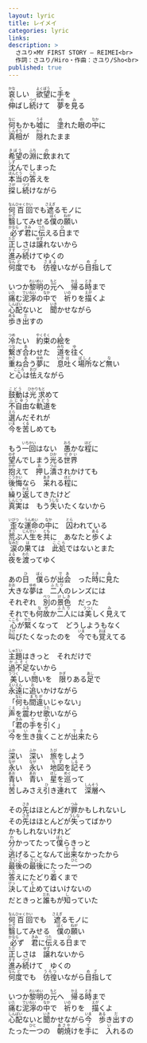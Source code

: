 ```yaml
---
layout: lyric
title: レイメイ
categories: lyric
links: 
description: >
  さユり×MY FIRST STORY ― REIMEI<br>
  作詞：さユり/Hiro・作曲：さユり/Sho<br>
published: true
---
```


<ruby><rb>哀</rb><rt>かな</rt></ruby>しい　<ruby><rb>欲望</rb><rt>よくぼう</rt></ruby>に<ruby><rb>手</rb><rt>て</rt></ruby>を<br><ruby><rb>伸</rb><rt>の</rt></ruby>ばし<ruby><rb>続</rb><rt>つづ</rt></ruby>けて　<ruby><rb>夢</rb><rt>ゆめ</rt></ruby>を<ruby><rb>見</rb><rt>み</rt></ruby>る<br>

<ruby><rb>何</rb><rt>なに</rt></ruby>もかも<ruby><rb>嘘</rb><rt>うそ</rt></ruby>に　<ruby><rb>塗</rb><rt>ぬ</rt></ruby>れた<ruby><rb>眼</rb><rt>め</rt></ruby>の<ruby><rb>中</rb><rt>なか</rt></ruby>に<br><ruby><rb>真相</rb><rt>しんそう</rt></ruby>が　<ruby><rb>隠</rb><rt>かく</rt></ruby>れたまま<br>

<ruby><rb>希望</rb><rt>きぼう</rt></ruby>の<ruby><rb>淵</rb><rt>ふち</rt></ruby>に<ruby><rb>飲</rb><rt>の</rt></ruby>まれて<br><ruby><rb>沈</rb><rt>しず</rt></ruby>んでしまった<br><ruby><rb>本当</rb><rt>ほんとう</rt></ruby>の<ruby><rb>答</rb><rt>こた</rt></ruby>えを<br><ruby><rb>探</rb><rt>さが</rt></ruby>し<ruby><rb>続</rb><rt>つづ</rt></ruby>けながら<br>

<ruby><rb>何</rb><rt>なん</rt></ruby><ruby><rb>百</rb><rt>ひゃく</rt></ruby><ruby><rb>回</rb><rt>かい</rt></ruby>でも<ruby><rb>遮</rb><rt>さえぎ</rt></ruby>るモノに<br><ruby><rb>翳</rb><rt>かざ</rt></ruby>してみせる<ruby><rb>僕</rb><rt>ぼく</rt></ruby>の<ruby><rb>願</rb><rt>ねが</rt></ruby>い<br><ruby><rb>必</rb><rt>かなら</rt></ruby>ず<ruby><rb>君</rb><rt>きみ</rt></ruby>に<ruby><rb>伝</rb><rt>つた</rt></ruby>える<ruby><rb>日</rb><rt>ひ</rt></ruby>まで<br><ruby><rb>正</rb><rt>ただ</rt></ruby>しさは<ruby><rb>譲</rb><rt>ゆず</rt></ruby>れないから<br><ruby><rb>進</rb><rt>すす</rt></ruby>み<ruby><rb>続</rb><rt>つづ</rt></ruby>けてゆくの<br><ruby><rb>何</rb><rt>なん</rt></ruby><ruby><rb>度</rb><rt>ど</rt></ruby>でも　<ruby><rb>彷徨</rb><rt>さまよ</rt></ruby>いながら<ruby><rb>目指</rb><rt>めざ</rt></ruby>して<br>

いつか<ruby><rb>黎明</rb><rt>れいめい</rt></ruby>の<ruby><rb>元</rb><rt>もと</rt></ruby>へ　<ruby><rb>帰</rb><rt>かえ</rt></ruby>る<ruby><rb>時</rb><rt>とき</rt></ruby>まで<br><ruby><rb>痛</rb><rt>いた</rt></ruby>む<ruby><rb>泥濘</rb><rt>でいねい</rt></ruby>の<ruby><rb>中</rb><rt>なか</rt></ruby>で　<ruby><rb>祈</rb><rt>いの</rt></ruby>りを<ruby><rb>描</rb><rt>えが</rt></ruby>くよ<br><ruby><rb>心配</rb><rt>しんぱい</rt></ruby>ないと　<ruby><rb>聞</rb><rt>いき</rt></ruby>かせながら<br><ruby><rb>歩</rb><rt>ある</rt></ruby>き<ruby><rb>出</rb><rt>だ</rt></ruby>すの<br>

<ruby><rb>冷</rb><rt>つめ</rt></ruby>たい　<ruby><rb>約束</rb><rt>やくそく</rt></ruby>の<ruby><rb>絵</rb><rt>え</rt></ruby>を<br><ruby><rb>繋</rb><rt>つな</rt></ruby>ぎ<ruby><rb>合</rb><rt>あ</rt></ruby>わせた　<ruby><rb>道</rb><rt>みち</rt></ruby>を<ruby><rb>往</rb><rt>ゆ</rt></ruby>く<br><ruby><rb>重</rb><rt>かさ</rt></ruby>ね<ruby><rb>合</rb><rt>あ</rt></ruby>う<ruby><rb>夢</rb><rt>ゆめ</rt></ruby>に　<ruby><rb>息</rb><rt>いき</rt></ruby><ruby><rb>吐</rb><rt>は</rt></ruby>く<ruby><rb>場所</rb><rt>ばしょ</rt></ruby>など<ruby><rb>無</rb><rt>な</rt></ruby>い<br>と<ruby><rb>心</rb><rt>こころ</rt></ruby>は<ruby><rb>怯</rb><rt>おび</rt></ruby>えながら<br>

<ruby><rb>鼓動</rb><rt>こどう</rt></ruby>は<ruby><rb>光</rb><rt>ひかり</rt></ruby><ruby><rb>求</rb><rt>もと</rt></ruby>めて<br><ruby><rb>不自由</rb><rt>ふじゆう</rt></ruby>な<ruby><rb>軌道</rb><rt>きどう</rt></ruby>を<br><ruby><rb>選</rb><rt>えら</rt></ruby>んだそれが<br><ruby><rb>今</rb><rt>いま</rt></ruby>を<ruby><rb>苦</rb><rt>くる</rt></ruby>しめても<br>

もう<ruby><rb>一</rb><rt>いち</rt></ruby><ruby><rb>回</rb><rt>かい</rt></ruby>はない　<ruby><rb>愚</rb><rt>おろ</rt></ruby>かな<ruby><rb>程</rb><rt>ほど</rt></ruby>に<br><ruby><rb>望</rb><rt>のぞ</rt></ruby>んでしまう<ruby><rb>光</rb><rt>ひか</rt></ruby>る<ruby><rb>世界</rb><rt>せかい</rt></ruby><br><ruby><rb>抱</rb><rt>かか</rt></ruby>えて　<ruby><rb>押</rb><rt>お</rt></ruby>し<ruby><rb>潰</rb><rt>つぶ</rt></ruby>されかけても<br><ruby><rb>後悔</rb><rt>こうかい</rt></ruby>なら　<ruby><rb>呆</rb><rt>あき</rt></ruby>れる<ruby><rb>程</rb><rt>ほど</rt></ruby>に<br><ruby><rb>繰</rb><rt>く</rt></ruby>り<ruby><rb>返</rb><rt>かえ</rt></ruby>してきたけど<br><ruby><rb>真実</rb><rt>しんじつ</rt></ruby>は　もう<ruby><rb>失</rb><rt>うしな</rt></ruby>いたくないから<br>

<ruby><rb>歪</rb><rt>いびつ</rt></ruby>な<ruby><rb>運命</rb><rt>うんめい</rt></ruby>の<ruby><rb>中</rb><rt>なか</rt></ruby>に　<ruby><rb>囚</rb><rt>とら</rt></ruby>われている<br><ruby><rb>荒</rb><rt>すさ</rt></ruby>ぶ<ruby><rb>人生</rb><rt>じんせい</rt></ruby>を<ruby><rb>共</rb><rt>とも</rt></ruby>に　あなたと<ruby><rb>歩</rb><rt>ある</rt></ruby>くよ<br><ruby><rb>涙</rb><rt>なみだ</rt></ruby>の<ruby><rb>果</rb><rt>は</rt></ruby>ては　<ruby><rb>此処</rb><rt>ここら</rt></ruby>ではないとまた<br><ruby><rb>夜</rb><rt>よる</rt></ruby>を<ruby><rb>渡</rb><rt>わた</rt></ruby>ってゆく<br>

あの<ruby><rb>日</rb><rt>ひ</rt></ruby>　<ruby><rb>僕</rb><rt>ぼく</rt></ruby>らが<ruby><rb>出会</rb><rt>であ</rt></ruby>　った<ruby><rb>時</rb><rt>とき</rt></ruby>に<ruby><rb>見</rb><rt>み</rt></ruby>た<br><ruby><rb>大</rb><rt>おお</rt></ruby>きな<ruby><rb>夢</rb><rt>ゆめ</rt></ruby>は　<ruby><rb>二人</rb><rt>ふたり</rt></ruby>のレンズには<br>それぞれ　<ruby><rb>別</rb><rt>べつ</rt></ruby>の<ruby><rb>景色</rb><rt>けしき</rt></ruby>　だった<br>それでも<ruby><rb>何故</rb><rt>なぜ</rt></ruby>か<ruby><rb>二人</rb><rt>ふたり</rt></ruby>には<ruby><rb>美</rb><rt>うつく</rt></ruby>しく<ruby><rb>見</rb><rt>み</rt></ruby>えて<br><ruby><rb>心</rb><rt>こころ</rt></ruby>が<ruby><rb>緊</rb><rt>かた</rt></ruby>くなって　どうしようもなく<br><ruby><rb>叫</rb><rt>さけ</rt></ruby>びたくなったのを　<ruby><rb>今</rb><rt>いま</rt></ruby>でも<ruby><rb>覚</rb><rt>おぼ</rt></ruby>えてる<br>

<ruby><rb>主題</rb><rt>しゅだい</rt></ruby>はきっと　それだけで<br><ruby><rb>過不足</rb><rt>かふそく</rt></ruby>ないから<br><ruby><rb>美</rb><rt>うつく</rt></ruby>しい<ruby><rb>問</rb><rt>と</rt></ruby>いを　<ruby><rb>限</rb><rt>かぎ</rt></ruby>りある<ruby><rb>足</rb><rt>あし</rt></ruby>で<br><ruby><rb>永遠</rb><rt>えいえん</rt></ruby>に<ruby><rb>追</rb><rt>お</rt></ruby>いかけながら<br>「<ruby><rb>何</rb><rt>なに</rt></ruby>も<ruby><rb>間違</rb><rt>まちが</rt></ruby>いじゃない」<br><ruby><rb>声</rb><rt>こえ</rt></ruby>を<ruby><rb>震</rb><rt>ふる</rt></ruby>わせ<ruby><rb>歌</rb><rt>うた</rt></ruby>いながら<br>「<ruby><rb>君</rb><rt>きみ</rt></ruby>の<ruby><rb>手</rb><rt>て</rt></ruby>を<ruby><rb>引</rb><rt>ひ</rt></ruby>く」<br><ruby><rb>今</rb><rt>いま</rt></ruby>を<ruby><rb>生</rb><rt>い</rt></ruby>き<ruby><rb>抜</rb><rt>ぬ</rt></ruby>くことが<ruby><rb>出来</rb><rt>でき</rt></ruby>たら<br>

<ruby><rb>深</rb><rt>ふか</rt></ruby>い　<ruby><rb>深</rb><rt>ふか</rt></ruby>い　<ruby><rb>旅</rb><rt>たび</rt></ruby>をしよう<br><ruby><rb>永</rb><rt>なが</rt></ruby>い　<ruby><rb>永</rb><rt>なが</rt></ruby>い　<ruby><rb>地図</rb><rt>ちず</rt></ruby>を<ruby><rb>記</rb><rt>しる</rt></ruby>そう<br><ruby><rb>青</rb><rt>あお</rt></ruby>い　<ruby><rb>青</rb><rt>あお</rt></ruby>い　<ruby><rb>星</rb><rt>ほし</rt></ruby>を<ruby><rb>巡</rb><rt>めぐ</rt></ruby>って<br><ruby><rb>苦</rb><rt>くる</rt></ruby>しみさえ<ruby><rb>引</rb><rt>ひ</rt></ruby>き<ruby><rb>連</rb><rt>つ</rt></ruby>れて　<ruby><rb>深層</rb><rt>しんそう</rt></ruby>へ<br>

その<ruby><rb>先</rb><rt>さき</rt></ruby>はほとんどが<ruby><rb>罪</rb><rt>つみ</rt></ruby>かもしれないし<br>その<ruby><rb>先</rb><rt>さき</rt></ruby>はほとんどが<ruby><rb>失</rb><rt>うしな</rt></ruby>ってばかり<br>かもしれないけれど<br><ruby><rb>分</rb><rt>わ</rt></ruby>かってたって<ruby><rb>僕</rb><rt>ぼく</rt></ruby>らきっと<br><ruby><rb>逃</rb><rt>に</rt></ruby>げることなんて<ruby><rb>出来</rb><rt>でき</rt></ruby>なかったから<br><ruby><rb>最後</rb><rt>さいご</rt></ruby>の<ruby><rb>最後</rb><rt>さいご</rt></ruby>にたった<ruby><rb>一</rb><rt>ひと</rt></ruby>つの<br><ruby><rb>答</rb><rt>こた</rt></ruby>えにたどり<ruby><rb>着</rb><rt>つ</rt></ruby>くまで<br><ruby><rb>決</rb><rt>けっ</rt></ruby>して<ruby><rb>止</rb><rt>と</rt></ruby>めてはいけないの<br>だときっと<ruby><rb>誰</rb><rt>だれ</rt></ruby>もが<ruby><rb>知</rb><rt>し</rt></ruby>っていた<br>

<ruby><rb>何</rb><rt>なん</rt></ruby><ruby><rb>百</rb><rt>ひゃく</rt></ruby><ruby><rb>回</rb><rt>かい</rt></ruby>でも　<ruby><rb>遮</rb><rt>さえぎ</rt></ruby>るモノに<br><ruby><rb>翳</rb><rt>かざ</rt></ruby>してみせる　<ruby><rb>僕</rb><rt>ぼく</rt></ruby>の<ruby><rb>願</rb><rt>ねが</rt></ruby>い<br><ruby><rb>必</rb><rt>かなら</rt></ruby>ず　<ruby><rb>君</rb><rt>きみ</rt></ruby>に<ruby><rb>伝</rb><rt>つた</rt></ruby>える<ruby><rb>日</rb><rt>ひ</rt></ruby>まで<br><ruby><rb>正</rb><rt>ただ</rt></ruby>しさは　<ruby><rb>譲</rb><rt>ゆず</rt></ruby>れないから<br><ruby><rb>進</rb><rt>すす</rt></ruby>み<ruby><rb>続</rb><rt>つづ</rt></ruby>けて　ゆくの<br><ruby><rb>何</rb><rt>なん</rt></ruby><ruby><rb>度</rb><rt>ど</rt></ruby>でも　<ruby><rb>彷徨</rb><rt>うろつ</rt></ruby>いながら<ruby><rb>目指</rb><rt>めざ</rt></ruby>して<br>

いつか<ruby><rb>黎明</rb><rt>れいめい</rt></ruby>の<ruby><rb>元</rb><rt>もと</rt></ruby>へ　<ruby><rb>帰</rb><rt>かえ</rt></ruby>る<ruby><rb>時</rb><rt>とき</rt></ruby>まで<br><ruby><rb>痛</rb><rt>いた</rt></ruby>む<ruby><rb>泥濘</rb><rt>でいねい</rt></ruby>の<ruby><rb>中</rb><rt>なか</rt></ruby>で　<ruby><rb>祈</rb><rt>いの</rt></ruby>りを　<ruby><rb>描</rb><rt>えが</rt></ruby>くよ<br><ruby><rb>心配</rb><rt>しんぱい</rt></ruby>ないと<ruby><rb>聞</rb><rt>いき</rt></ruby>かせながら<ruby><rb>今</rb><rt>いま</rt></ruby>　<ruby><rb>歩</rb><rt>ある</rt></ruby>き<ruby><rb>出</rb><rt>だ</rt></ruby>すの<br>たった<ruby><rb>一</rb><rt>ひと</rt></ruby>つの　<ruby><rb>朝焼</rb><rt>あさや</rt></ruby>けを<ruby><rb>手</rb><rt>て</rt></ruby>に　<ruby><rb>入</rb><rt>い</rt></ruby>れるの<br>

